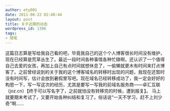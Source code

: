 ```yaml
---
author: ety001
date: 2011-06-22 02:48:44
layout: post
title: 关于近期的动态
wordpress_id: 1396
tags:
- 随笔
---
```


这篇日志算是写给我自己看的吧，毕竟我自己的这个个人博客很长时间没有维护，现在已经算是荒草丛生了。最近一段时间各种事情各种忙碌啊，还认识了一个值得自己去爱的女孩，再加上自己有点时间就想休息了，一偷懒就更木有时间来打点博客了。之前曾经说到的关于我的这个博客域名的转移时出现的问题，我现在还暂时没有时间写，估计会放到暑假里写吧。现在域名已经转移成功了，我一定会好好的构思一下，写一写这次的经历，尤其是要写一写我的前域名服务商——卓汇互联（joz.cn）【终于可以写名字了，之前就怕没有转移完的时候，遭到报复】。
马上就要期末考试了，又要开始各种纠结和复习了。俗话说“一天不学习，赶不上刘少奇”啊……

